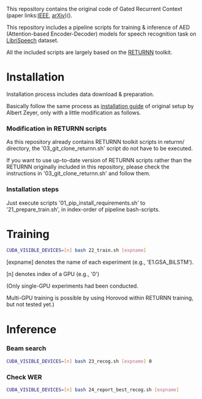 This repository contains the original code of Gated Recurrent Context (paper links:[IEEE](https://ieeexplore.ieee.org/document/9314198), [arXiv](https://arxiv.org/pdf/2007.05214.pdf))().

This repository includes a pipeline scripts for training & inference of AED (Attention-based Encoder-Decoder) models for speech recognition task on [LibriSpeech](http://www.openslr.org/12/) dataset.

All the included scripts are largely based on the [RETURNN](https://github.com/rwth-i6/returnn) toolkit.

# Installation
Installation process includes data download & preparation.

Basically follow the same process as [installation guide](https://github.com/rwth-i6/returnn-experiments/tree/master/2018-asr-attention/librispeech/full-setup-attention) of original setup by Albert Zeyer,
only with a little modification as follows. 

### Modification in RETURNN scripts
As this repository already contains RETURNN toolkit scripts in returnn/ directory, 
the '03_git_clone_returnn.sh' script do not have to be executed.

If you want to use up-to-date version of RETURNN scripts rather than the RETURNN originally included in this repository,
please check the instructions in '03_git_clone_returnn.sh' and follow them.  

### Installation steps
Just execute scripts '01_pip_install_requirements.sh' to '21_prepare_train.sh', in index-order of pipeline bash-scripts. 


# Training
```bash
CUDA_VISIBLE_DEVICES=[n] bash 22_train.sh [expname]
```
[expname] denotes the name of each experiment (e.g., 'E1.GSA_BiLSTM').

[n] denotes index of a GPU (e.g., '0')

(Only single-GPU experiments had been conducted.

Multi-GPU training is possible by using Horovod within RETURNN training, but not tested yet.)

# Inference

### Beam search
```bash
CUDA_VISIBLE_DEVICES=[n] bash 23_recog.sh [expname] 0
```

### Check WER
```bash
CUDA_VISIBLE_DEVICES=[n] bash 24_report_best_recog.sh [expname]
```


